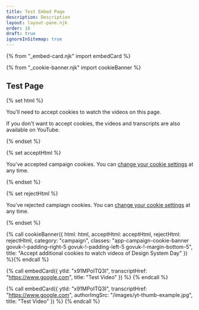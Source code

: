 ```yaml
---
title: Test Embed Page
description: Description
layout: layout-pane.njk
order: 16
draft: true
ignoreInSitemap: true
---
```


{% from "_embed-card.njk" import embedCard %}

{% from "_cookie-banner.njk" import cookieBanner %}

## Test Page

{% set html %}

  <p class="govuk-body">You'll need to accept cookies to watch the videos on this page.</p>
  <p class="govuk-body">If you don't want to accept cookies, the videos and transcripts are also available on YouTube.</p>
{% endset %}

{% set acceptHtml %}

  <p class="govuk-body">You’ve accepted campaign cookies. You can <a class="govuk-link" href="/cookies/">change your cookie settings</a> at any time.</p>
{% endset %}

{% set rejectHtml %}

  <p class="govuk-body">You’ve rejected campiagn cookies. You can <a class="govuk-link" href="/cookies/">change your cookie settings</a> at any time.</p>
{% endset %}

{% call cookieBanner({
  html: html,
  acceptHtml: acceptHtml,
  rejectHtml: rejectHtml,
  category: "campaign",
  classes: "app-campaign-cookie-banner govuk-!-padding-right-5 govuk-!-padding-left-5 govuk-!-margin-bottom-5",
  title: "Accept additional cookies to watch videos of Design System Day"
}) %}{% endcall %}

{% call embedCard({
  ytId: "x91MPoITQ3I",
  transcriptHref: "https://www.google.com",
  title: "Test Video"
}) %}
{% endcall %}

{% call embedCard({
  ytId: "x91MPoITQ3I",
  transcriptHref: "https://www.google.com",
  authorImgSrc: "/images/yt-thumb-example.jpg",
  title: "Test Video"
}) %}
{% endcall %}

